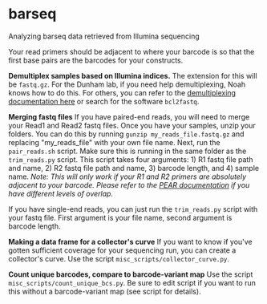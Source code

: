 # barseq
Analyzing barseq data retrieved from Illumina sequencing

Your read primers should be adjacent to where your barcode is so that the first base pairs are the barcodes for your constructs. 

**Demultiplex samples based on Illumina indices.**
The extension for this will be `fastq.gz`. For the Dunham lab, if you need help demultiplexing, Noah knows how to do this. For others, you can refer to the [demultiplexing documentation here](https://support.illumina.com/content/dam/illumina-support/documents/documentation/software_documentation/bcl2fastq/bcl2fastq_letterbooklet_15038058brpmi.pdf) or search for the software `bcl2fastq`.

**Merging fastq files**
If you have paired-end reads, you will need to merge your Read1 and Read2 fastq files. Once you have your samples, unzip your folders. You can do this by running `gunzip my_reads_file.fastq.gz` and replacing "my_reads_file" with your own file name. Next, run the `pair_reads.sh` script. Make sure this is running in the same folder as the `trim_reads.py` script. This script takes four arguments: 1) R1 fastq file path and name, 2) R2 fastq file path and name, 3) barcode length, and 4) sample name. *Note: This will only work if your R1 and R2 primers are absolutely adjacent to your barcode. Please refer to the [PEAR documentation](https://cme.h-its.org/exelixis/web/software/pear/doc.html) if you have different levels of overlap.*

If you have single-end reads, you can just run the `trim_reads.py` script with your fastq file. First argument is your file name, second argument is barcode length.

**Making a data frame for a collector's curve**
If you want to know if you've gotten sufficient coverage for your sequencing run, you can create a collector's curve. Use the script `misc_scripts/collector_curve.py`.

**Count unique barcodes, compare to barcode-variant map**
Use the script `misc_scripts/count_unique_bcs.py`. Be sure to edit script if you want to run this without a barcode-variant map (see script for details).
